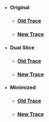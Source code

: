 * ### **Original**
    * ### [Old Trace](../../assets/results/subject8/Original/trace-old.txt)
    * ### [New Trace](../../assets/results/subject8/Original/trace-new.txt)
* ### **Dual Slice**
    * ### [Old Trace](../../assets/results/subject8/Dual/dual-old.txt)
    * ### [New Trace](../../assets/results/subject8/Dual/dual-new.txt)
* ### **Minimized**
    * ### [Old Trace](../../assets/results/subject8/Mini/mini-old.txt)
    * ### [New Trace](../../assets/results/subject8/Mini/mini-new.txt)

    